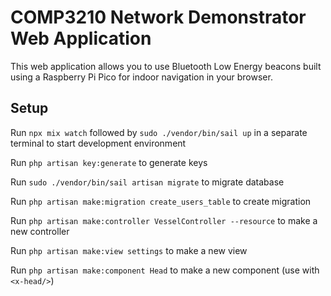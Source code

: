 # COMP3210 Network Demonstrator Web Application
This web application allows you to use Bluetooth Low Energy beacons built using a Raspberry Pi Pico for indoor navigation in your browser.

## Setup
Run `npx mix watch` followed by `sudo ./vendor/bin/sail up` in a separate terminal to start development environment

Run `php artisan key:generate` to generate keys

Run `sudo ./vendor/bin/sail artisan migrate` to migrate database

Run `php artisan make:migration create_users_table` to create migration

Run `php artisan make:controller VesselController --resource` to make a new controller

Run `php artisan make:view settings` to make a new view

Run `php artisan make:component Head` to make a new component (use with `<x-head/>`)